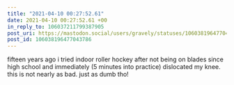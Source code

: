 ```yaml
---
title: "2021-04-10 00:27:52.61"
date: 2021-04-10 00:27:52.61 +00
in_reply_to: 106037211799387905
post_uri: https://mastodon.social/users/gravely/statuses/106038196477043786
post_id: 106038196477043786
---
```

fifteen years ago i tried indoor roller hockey after not being on blades since high school and immediately (5 minutes into practice) dislocated my knee. this is not nearly as bad. just as dumb tho!


